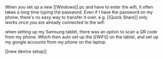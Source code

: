 When you set up a new [[Windows]] pc and have to enter the wifi, it often takes a long time typing the password.
Even if I have the password on my phone, there's no easy way to transfer it over.
	e.g. [[Quick Share]] only works once you are already connected to the wifi

when setting up my Samsung tablet, there was an option to scan a QR code from my phone.
Which then auto set up the [[WiFi]] on the tablet, and set up my google accounts from my phone on the laptop.

[[new device setup]]